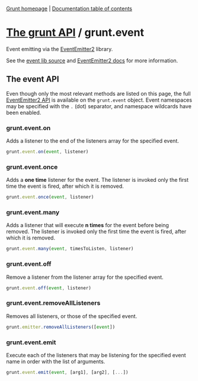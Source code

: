 [Grunt homepage](http://gruntjs.com/) | [Documentation table of contents](toc.md)

# [The grunt API](api.md) / grunt.event

Event emitting via the [EventEmitter2][ee2] library.

[ee2]: https://github.com/hij1nx/EventEmitter2

See the [event lib source](../lib/grunt/event.js) and [EventEmitter2 docs][ee2] for more information.

## The event API
Even though only the most relevant methods are listed on this page, the full [EventEmitter2 API][ee2] is available on the `grunt.event` object. Event namespaces may be specified with the `.` (dot) separator, and namespace wildcards have been enabled.

### grunt.event.on
Adds a listener to the end of the listeners array for the specified event.

```javascript
grunt.event.on(event, listener)
```

### grunt.event.once
Adds a **one time** listener for the event. The listener is invoked only the first time the event is fired, after which it is removed.

```javascript
grunt.event.once(event, listener)
```

### grunt.event.many
Adds a listener that will execute **n times** for the event before being removed. The listener is invoked only the first time the event is fired, after which it is removed.

```javascript
grunt.event.many(event, timesToListen, listener)
```

### grunt.event.off
Remove a listener from the listener array for the specified event.

```javascript
grunt.event.off(event, listener)
```

### grunt.event.removeAllListeners
Removes all listeners, or those of the specified event.

```javascript
grunt.emitter.removeAllListeners([event])
```

### grunt.event.emit
Execute each of the listeners that may be listening for the specified event name in order with the list of arguments.

```javascript
grunt.event.emit(event, [arg1], [arg2], [...])
```

